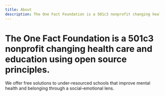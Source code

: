 ```yaml
---
title: About
description: The One Fact Foundation is a 501c3 nonprofit changing health care and education using open source principles.
---
```


# The One Fact Foundation is a 501c3 nonprofit changing health care and education using open source principles.

We offer free solutions to under-resourced schools that improve mental health and belonging through a social-emotional lens.